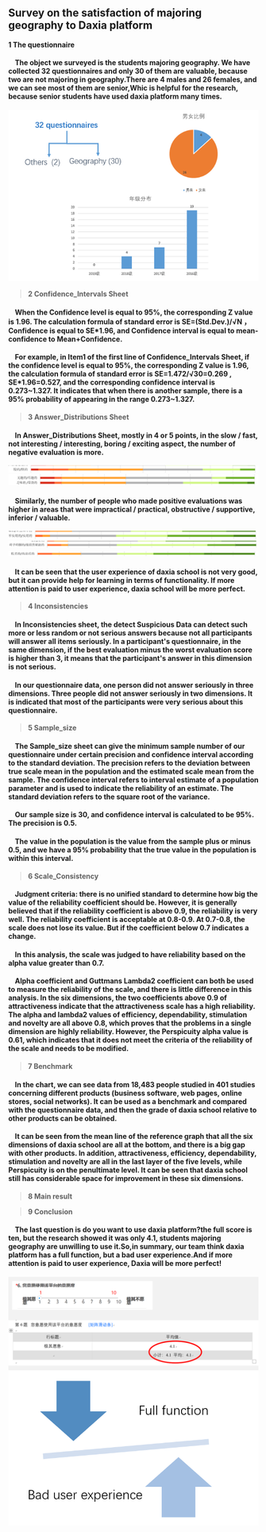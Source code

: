 ## Survey on the satisfaction of majoring geography to Daxia platform
**1 The questionnaire**  
#### &nbsp;&nbsp;&nbsp;&nbsp;The object we surveyed is the students majoring geography. We have collected 32 questionnaires and only 30 of them are valuable, because two are not majoring in geography.There are 4 males and 26 females, and we can see most of them are senior,Whic is helpful for the research, because senior students have used daxia platform many times.

<div align="center"><img src="https://github.com/ECNU-DEIT-ACADEMIC-2019/Team2/blob/master/images/assignment-questionnaire1.png"> </div> 

>**2 Confidence_Intervals Sheet**   

#### &nbsp;&nbsp;&nbsp;&nbsp;When the Confidence level is equal to 95%, the corresponding Z value is 1.96. The calculation formula of standard error is SE=(Std.Dev.)/√N ，Confidence is equal to SE\*1.96, and Confidence interval is equal to mean-confidence to Mean+Confidence.

#### &nbsp;&nbsp;&nbsp;&nbsp;For example, in Item1 of the first line of Confidence_Intervals Sheet, if the confidence level is equal to 95%, the corresponding Z value is 1.96, the calculation formula of standard error is SE=1.472/√30=0.269 , SE\*1.96=0.527, and the corresponding confidence interval is 0.273\~1.327. It indicates that when there is another sample, there is a 95% probability of appearing in the range 0.273\~1.327.

>**3 Answer_Distributions Sheet** 

#### &nbsp;&nbsp;&nbsp;&nbsp;In Answer_Distributions Sheet, mostly in 4 or 5 points, in the slow / fast, not interesting / interesting, boring / exciting aspect, the number of negative evaluation is more.

<img src="./images/Answer_Distributions1.png" />

<img src="./images/Answer_Distributions2.png" />

#### &nbsp;&nbsp;&nbsp;&nbsp;Similarly, the number of people who made positive evaluations was higher in areas that were impractical / practical, obstructive / supportive, inferior / valuable.

<img src="./images/Answer_Distributions3.png" />

<img src="./images/Answer_Distributions4.png" />

<img src="./images/Answer_Distributions5.png" />

#### &nbsp;&nbsp;&nbsp;&nbsp;It can be seen that the user experience of daxia school is not very good, but it can provide help for learning in terms of functionality. If more attention is paid to user experience, daxia school will be more perfect.

>**4 Inconsistencies**
#### &nbsp;&nbsp;&nbsp;&nbsp;In Inconsistencies sheet, the detect Suspicious Data can detect such more or less random or not serious answers because not all participants will answer all items seriously. In a participant's questionnaire, in the same dimension, if the best evaluation minus the worst evaluation score is higher than 3, it means that the participant's answer in this dimension is not serious.
#### &nbsp;&nbsp;&nbsp;&nbsp;In our questionnaire data, one person did not answer seriously in three dimensions. Three people did not answer seriously in two dimensions. It is indicated that most of the participants were very serious about this questionnaire.

>**5 Sample_size**
#### &nbsp;&nbsp;&nbsp;&nbsp;The Sample_size sheet can give the minimum sample number of our questionnaire under certain precision and confidence interval according to the standard deviation. The precision refers to the deviation between true scale mean in the population and the estimated scale mean from the sample. The confidence interval refers to interval estimate of a population parameter and is used to indicate the reliability of an estimate. The standard deviation refers to the square root of the variance.
#### &nbsp;&nbsp;&nbsp;&nbsp;Our sample size is 30, and confidence interval is calculated to be 95%. The precision is 0.5.
#### &nbsp;&nbsp;&nbsp;&nbsp;The value in the population is the value from the sample plus or minus 0.5, and we have a 95% probability that the true value in the population is within this interval.

>**6 Scale_Consistency**
#### &nbsp;&nbsp;&nbsp;&nbsp;Judgment criteria: there is no unified standard to determine how big the value of the reliability coefficient should be. However, it is generally believed that if the reliability coefficient is above 0.9, the reliability is very well. The reliability coefficient is acceptable at 0.8-0.9. At 0.7-0.8, the scale does not lose its value. But if the coefficient below 0.7 indicates a change.  
#### &nbsp;&nbsp;&nbsp;&nbsp;In this analysis, the scale was judged to have reliability based on the alpha value greater than 0.7.  
#### &nbsp;&nbsp;&nbsp;&nbsp;Alpha coefficient and Guttmans Lambda2 coefficient can both be used to measure the reliability of the scale, and there is little difference in this analysis. In the six dimensions, the two coefficients above 0.9 of attractiveness indicate that the attractiveness scale has a high reliability. The alpha and lambda2 values of efficiency, dependability, stimulation and novelty are all above 0.8, which proves that the problems in a single dimension are highly reliability. However, the Perspicuity alpha value is 0.61, which indicates that it does not meet the criteria of the reliability of the scale and needs to be modified.  

>**7 Benchmark**  
#### &nbsp;&nbsp;&nbsp;&nbsp;In the chart, we can see data from 18,483 people studied in 401 studies concerning different products (business software, web pages, online stores, social networks). It can be used as a benchmark and compared with the questionnaire data, and then the grade of daxia school relative to other products can be obtained.  
#### &nbsp;&nbsp;&nbsp;&nbsp;It can be seen from the mean line of the reference graph that all the six dimensions of daxia school are all at the bottom, and there is a big gap with other products. In addition, attractiveness, efficiency, dependability, stimulation and novelty are all in the last layer of the five levels, while Perspicuity is on the penultimate level. It can be seen that daxia school still has considerable space for improvement in these six dimensions.

>**8 Main result**  

>**9 Conclusion**  
#### &nbsp;&nbsp;&nbsp;&nbsp;The last question is do you want to use daxia platform?the full score is ten, but the research showed it was only 4.1, students majoring geography are unwilling to use it.So,in summary, our team think daxia platform has a full function, but a bad user experience.And if more attention is paid to user experience, Daxia  will be more perfect!

<div align="center"><img src="https://github.com/ECNU-DEIT-ACADEMIC-2019/Team2/blob/master/images/assignment-conclusion1.png"> </div>

<div align="center"><img src="https://github.com/ECNU-DEIT-ACADEMIC-2019/Team2/blob/master/images/assignment-conclusion2.png"> </div>

